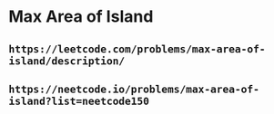# Max Area of Island

## `https://leetcode.com/problems/max-area-of-island/description/`

## `https://neetcode.io/problems/max-area-of-island?list=neetcode150`
